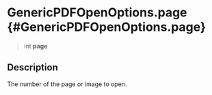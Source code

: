 GenericPDFOpenOptions.page {#GenericPDFOpenOptions.page}
==========================

> int **page**

Description
-----------

The number of the page or image to open.
